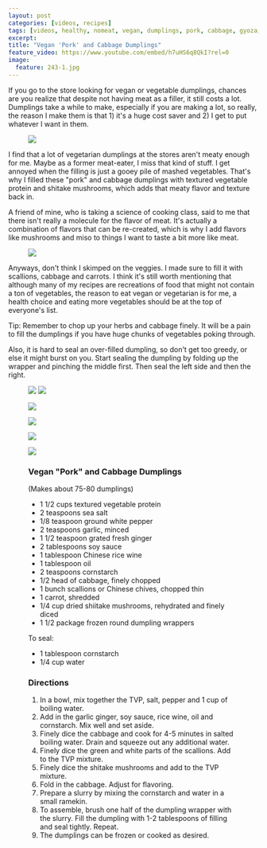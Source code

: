 ```yaml
---
layout: post
categories: [videos, recipes]
tags: [videos, healthy, nomeat, vegan, dumplings, pork, cabbage, gyoza, potsticker]
excerpt: 
title: "Vegan 'Pork' and Cabbage Dumplings"
feature_video: https://www.youtube.com/embed/h7uHS6q8QkI?rel=0
image:
  feature: 243-1.jpg
---
```


If you go to the store looking for vegan or vegetable dumplings, chances are you realize that despite not having meat as a filler, it still costs a lot.  Dumplings take a while to make, especially if you are making a lot, so really, the reason I make them is that 1) it's a huge cost saver and 2) I get to put whatever I want in them. 

<figure>
    <img src="/images/243-4.jpg">
</figure> 


I find that a lot of vegetarian dumplings at the stores aren't meaty enough for me.  Maybe as a former meat-eater, I miss that kind of stuff.  I get annoyed when the filling is just a gooey pile of mashed vegetables.  That's why I filled these "pork" and cabbage dumplings with textured vegetable protein and shitake mushrooms, which adds that meaty flavor and texture back in.

A friend of mine, who is taking a science of cooking class, said to me that there isn't really a molecule for the flavor of meat.  It's actually a combination of flavors that can be re-created, which is why I add flavors like mushrooms and miso to things I want to taste a bit more like meat.

<figure>
    <img src="/images/243-5.jpg">
</figure> 

Anyways, don't think I skimped on the veggies.  I made sure to fill it with scallions, cabbage and carrots.  I think it's still worth mentioning that although many of my recipes are recreations of food that might not contain a ton of vegetables, the reason to eat vegan or vegetarian is for me, a health choice and eating more vegetables should be at the top of everyone's list.

Tip: Remember to chop up your herbs and cabbage finely.  It will be a pain to fill the dumplings if you have huge chunks of vegetables poking through.  

Also, it is hard to seal an over-filled dumpling, so don't get too greedy, or else it might burst on you.  Start sealing the dumpling by folding up the wrapper and pinching the middle first.  Then seal the left side and then the right.


<figure class="half">
<img src="/images/243-2.jpg">
<img src="/images/243-3.jpg">
</figure>

<figure>
    <img src="/images/243-11.jpg">
</figure> 

<figure>
    <img src="/images/243-7.jpg">
</figure> 

<figure>
    <img src="/images/243-9.jpg">
</figure> 

<figure>
    <img src="/images/243-10.jpg">
</figure> 

<figure class="ingredients" markdown="1">

### Vegan "Pork" and Cabbage Dumplings
(Makes about 75-80 dumplings)

- 1 1/2 cups textured vegetable protein
- 2 teaspoons sea salt
- 1/8 teaspoon ground white pepper 
- 2 teaspoons garlic, minced
- 1 1/2 teaspoon grated fresh ginger 
- 2 tablespoons soy sauce
- 1 tablespoon Chinese rice wine 
- 1 tablespoon oil
- 2 teaspoons cornstarch
- 1/2 head of cabbage, finely chopped
- 1 bunch scallions or Chinese chives, chopped thin
- 1 carrot, shredded
- 1/4 cup dried shiitake mushrooms, rehydrated and finely diced
- 1 1/2 package frozen round dumpling wrappers 

To seal: 

- 1 tablespoon cornstarch 
- 1/4 cup water

</figure>

<figure class="directions" markdown="1">

### Directions

1. In a bowl, mix together the TVP, salt, pepper and 1 cup of boiling water.  
2. Add in the garlic ginger, soy sauce, rice wine, oil and cornstarch.  Mix well and set aside.
3. Finely dice the cabbage and cook for 4-5 minutes in salted boiling water.  Drain and squeeze out any additional water.
4. Finely dice the green and white parts of the scallions.  Add to the TVP mixture.
5. Finely dice the shitake mushrooms and add to the TVP mixture.
5. Fold in the cabbage.  Adjust for flavoring.
6. Prepare a slurry by mixing the cornstarch and water in a small ramekin.
7. To assemble, brush one half of the dumpling wrapper with the slurry.  Fill the dumpling with 1-2 tablespoons of filling and seal tightly.  Repeat.
8. The dumplings can be frozen or cooked as desired.
</figure>


